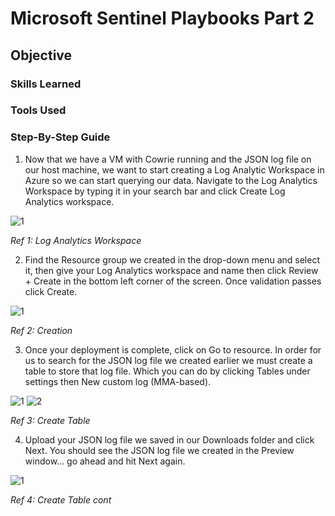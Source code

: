 # Microsoft Sentinel Playbooks Part 2

## Objective 

### Skills Learned

### Tools Used

### Step-By-Step Guide

1) Now that we have a VM with Cowrie running and the JSON log file on our host machine, we want to start creating a Log Analytic Workspace in Azure so we can start querying our data. Navigate to the Log Analytics Workspace by typing it in your search bar and click Create Log Analytics workspace.

![1](https://github.com/user-attachments/assets/1eb5ac53-d7b7-4646-a484-1bb99ac264e5)

*Ref 1: Log Analytics Workspace*

2) Find the Resource group we created in the drop-down menu and select it, then give your Log Analytics workspace and name then click Review + Create in the bottom left corner of the screen. Once validation passes click Create.

![1](https://github.com/user-attachments/assets/83303e0b-1400-4fd8-a961-49a1b2d5fc51)

*Ref 2: Creation*

3) Once your deployment is complete, click on Go to resource. In order for us to search for the JSON log file we created earlier we must create a table to store that log file. Which you can do by clicking Tables under settings then New custom log (MMA-based).
        
![1](https://github.com/user-attachments/assets/240d8741-182e-4440-8752-ba2fc404e9b2)
![2](https://github.com/user-attachments/assets/5f106223-8866-44c8-872a-1a577141fdf2)

*Ref 3: Create Table*

4) Upload your JSON log file we saved in our Downloads folder and click Next. You should see the JSON log file we created in the Preview window... go ahead and hit Next again.

![1](https://github.com/user-attachments/assets/cecab8b4-3e58-4dcc-b9fe-d52845f63d99)

*Ref 4: Create Table cont*
